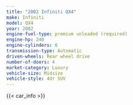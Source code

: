 ```yaml
---
title: "2002 Infiniti QX4"
make: Infiniti
model: QX4
year: 2002
engine-fuel-type: premium unleaded (required)
engine-hp: 240
engine-cylinders: 6
transmission-type: Automatic
driven-wheels: Rear wheel drive
number-of-doors: 4
market-category: Luxury
vehicle-size: Midsize
vehicle-style: 4dr SUV
---
```


{{< car_info >}}
